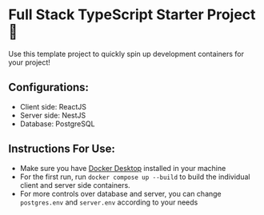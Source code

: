 # Full Stack TypeScript Starter Project 🌟

Use this template project to quickly spin up development containers for your project!

## Configurations:
 - Client side: ReactJS
 - Server side: NestJS
 - Database: PostgreSQL
 
## Instructions For Use:
- Make sure you have [Docker Desktop](https://www.docker.com/products/docker-desktop) installed in your machine
- For the first run, run ```docker compose up --build``` to build the individual client and server side containers.
- For more controls over database and server, you can change ```postgres.env``` and ```server.env``` according to your needs
